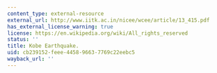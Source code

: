 ```yaml
---
content_type: external-resource
external_url: http://www.iitk.ac.in/nicee/wcee/article/13_415.pdf
has_external_license_warning: true
license: https://en.wikipedia.org/wiki/All_rights_reserved
status: ''
title: Kobe Earthquake.
uid: cb239152-feee-4458-9663-7769c22eebc5
wayback_url: ''
---
```

